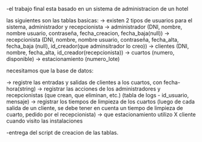 -el trabajo final esta basado en un sistema de administracion de un hotel

las siguientes son las tablas basicas:
-> existen 2 tipos de usuarios para el sistema, administrador y recepcionista
-> administrador (DNI, nombre, nombre usuario, contraseña, fecha_creacion, fecha_baja(null))
-> recepcionista (DNI, nombre, nombre usuario, contraseña, fecha_alta, fecha_baja (null), id_creador(que adminsitrador lo creo))
-> clientes (DNI, nombre, fecha_alta, id_creador(recepcionista))
-> cuartos (numero, disponible)
-> estacionamiento (numero_lote)


necesitamos que la base de datos:

-> registre las entradas y salidas de clientes a los cuartos, con fecha-hora(string)
-> registrar las acciones de los administradores y recepcionistas (que crean, que eliminan, etc.) (tabla de logs - id_usuario, mensaje)
-> registrar los tiempos de limpieza de los cuartos (luego de cada salida de un cliente, se debe tener en cuenta un tiempo de limpieza de cuarto, pedido
por el recepcionista)
-> que estacionamiento utilizo X cliente cuando visito las instalaciones


-entrega del script de creacion de las tablas.